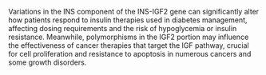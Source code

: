 Variations in the INS component of the INS-IGF2 gene can significantly alter how patients respond to insulin therapies used in diabetes management, affecting dosing requirements and the risk of hypoglycemia or insulin resistance. Meanwhile, polymorphisms in the IGF2 portion may influence the effectiveness of cancer therapies that target the IGF pathway, crucial for cell proliferation and resistance to apoptosis in numerous cancers and some growth disorders.